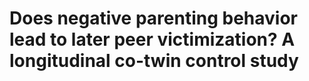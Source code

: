 # Does negative parenting behavior lead to later peer victimization? A longitudinal co-twin control study


